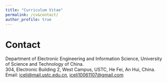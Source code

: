 ```yaml
---
title: "Curriculum Vitae"
permalink: /cv&contact/
author_profile: true
---
```




# Contact
 Department of Electronic Engineering and Information Science, University of Science and Technology of China.<br>
 304, Electronic Building 2, West Campus, USTC, He Fei, An Hui, China. <br>
Email: iceli@mail.ustc.edu.cn, iceli10061107@gmail.com